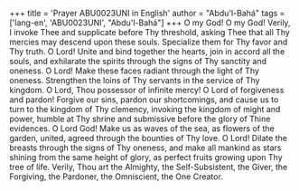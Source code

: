 +++
title = 'Prayer ABU0023UNI in English'
author = "Abdu'l-Bahá"
tags = ['lang-en', 'ABU0023UNI', "Abdu'l-Bahá"]
+++
O my God!  O my God!  Verily, I invoke Thee and supplicate before Thy threshold, asking Thee that all Thy mercies may descend upon these souls.  Specialize them for Thy favor and Thy truth.
O Lord!  Unite and bind together the hearts, join in accord all the souls, and exhilarate the spirits through the signs of Thy sanctity and oneness.  O Lord!  Make these faces radiant through the light of Thy oneness.  Strengthen the loins of Thy servants in the service of Thy kingdom.
O Lord, Thou possessor of infinite mercy!  O Lord of forgiveness and pardon!  Forgive our sins, pardon our shortcomings, and cause us to turn to the kingdom of Thy clemency, invoking the kingdom of might and power, humble at Thy shrine and submissive before the glory of Thine evidences.
O Lord God!  Make us as waves of the sea, as flowers of the garden, united, agreed through the bounties of Thy love.  O Lord!  Dilate the breasts through the signs of Thy oneness, and make all mankind as stars shining from the same height of glory, as perfect fruits growing upon Thy tree of life.
Verily, Thou art the Almighty, the Self-Subsistent, the Giver, the Forgiving, the Pardoner, the Omniscient, the One Creator.

